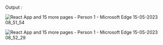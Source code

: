 Output :


![React App and 15 more pages - Person 1 - Microsoft​ Edge 15-05-2023 08_51_54](https://github.com/komalnagre/Phone-Authentication/assets/128583348/9fb484db-5b21-4420-88fe-66ed5430cf28)

![React App and 15 more pages - Person 1 - Microsoft​ Edge 15-05-2023 08_52_29](https://github.com/komalnagre/Phone-Authentication/assets/128583348/ed4cdcce-ae7e-4648-9b70-879db6cc2ee2)
